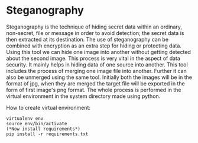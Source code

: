# Steganography
Steganography is the technique of hiding secret data within an ordinary, non-secret, file or message in order to avoid detection; the secret data is then extracted at its destination. 
The use of steganography can be combined with encryption as an extra step for hiding or protecting data.
Using this tool we can hide one image into another without getting detected about the second image. This process is very vital in the aspect of data security. It mainly helps in hiding data of one source into another.
This tool includes the process of merging one image file into another. 
Further it can also be unmerged using the same tool.
Initially both the images will be in the format of jpg, when they are merged the target file will be exported in the form of first image's png format.
The whole process is performed in the virtual environment in the system directory made using python.

How to create virtual environment:
```
virtualenv env
source env/bin/activate
(*Now install requirements*)
pip install -r requirements.txt
```
